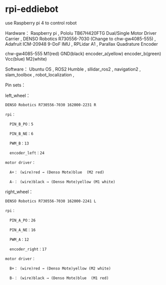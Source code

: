 # rpi-eddiebot
use Raspberry pi 4 to control robot

Hardware：
Raspberry pi ,
Pololu TB67H420FTG Dual/Single Motor Driver Carrier ,
DENSO Robotics R730556-7030 (Change to chw-gw4085-555) ,
Adafruit ICM-20948 9-DoF IMU ,
RPLidar A1 ,
Parallax Quadrature Encoder

chw-gw4085-555
M1(red)  GND(black)  encoder_a(yellow)  encoder_b(green)  Vcc(blue)  M2(white)

Software：
Ubuntu OS ,
ROS2 Humble ,
sllidar_ros2 ,
navigation2 ,
slam_toolbox ,
robot_localization ,

Pin sets：

  left_wheel：
  
    DENSO Robotics R730556-7030 162000-2231 R
  
    rpi：
    
      PIN_B_PO：5
      
      PIN_B_NE：6
      
      PWM_B：13
      
      encoder_left：24
    
    motor driver：
    
      A+： (wire)red → (Denso Mote)blue  (M2 red)
      
      A-： (wire)black → (Denso Mote)yellow (M1 white) 

  right_wheel：
    
    DENSO Robotics R730556-7030 162000-2241 L
    
    rpi：
    
      PIN_A_PO：26
      
      PIN_A_NE：16
      
      PWM_A：12
      
      encoder_right：17
    
    motor driver：
    
      B+： (wire)red → (Denso Mote)yellow (M2 white)
      
      B-： (wire)black → (Denso Mote)blue  (M1 red)
